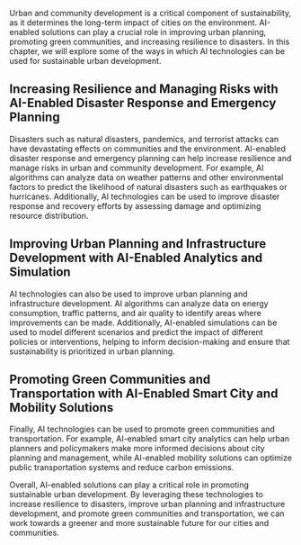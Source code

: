 

Urban and community development is a critical component of sustainability, as it determines the long-term impact of cities on the environment. AI-enabled solutions can play a crucial role in improving urban planning, promoting green communities, and increasing resilience to disasters. In this chapter, we will explore some of the ways in which AI technologies can be used for sustainable urban development.

Increasing Resilience and Managing Risks with AI-Enabled Disaster Response and Emergency Planning
-------------------------------------------------------------------------------------------------

Disasters such as natural disasters, pandemics, and terrorist attacks can have devastating effects on communities and the environment. AI-enabled disaster response and emergency planning can help increase resilience and manage risks in urban and community development. For example, AI algorithms can analyze data on weather patterns and other environmental factors to predict the likelihood of natural disasters such as earthquakes or hurricanes. Additionally, AI technologies can be used to improve disaster response and recovery efforts by assessing damage and optimizing resource distribution.

Improving Urban Planning and Infrastructure Development with AI-Enabled Analytics and Simulation
------------------------------------------------------------------------------------------------

AI technologies can also be used to improve urban planning and infrastructure development. AI algorithms can analyze data on energy consumption, traffic patterns, and air quality to identify areas where improvements can be made. Additionally, AI-enabled simulations can be used to model different scenarios and predict the impact of different policies or interventions, helping to inform decision-making and ensure that sustainability is prioritized in urban planning.

Promoting Green Communities and Transportation with AI-Enabled Smart City and Mobility Solutions
------------------------------------------------------------------------------------------------

Finally, AI technologies can be used to promote green communities and transportation. For example, AI-enabled smart city analytics can help urban planners and policymakers make more informed decisions about city planning and management, while AI-enabled mobility solutions can optimize public transportation systems and reduce carbon emissions.

Overall, AI-enabled solutions can play a critical role in promoting sustainable urban development. By leveraging these technologies to increase resilience to disasters, improve urban planning and infrastructure development, and promote green communities and transportation, we can work towards a greener and more sustainable future for our cities and communities.
